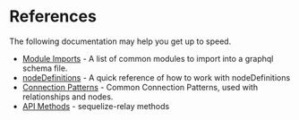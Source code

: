 # References

The following documentation may help you get up to speed.

- [Module Imports](module_imports.md) - A list of common modules to import into a graphql schema file.
- [nodeDefinitions](nodedefinitions.md) - A quick reference of how to work with nodeDefinitions
- [Connection Patterns](connection_patterns.md) - Common Connection Patterns, used with relationships and nodes.
- [API Methods](../methods/SUMMARY.md) - sequelize-relay methods